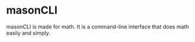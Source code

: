 # masonCLI
masonCLI is made for math. It is a command-line interface that does math easily and simply.
